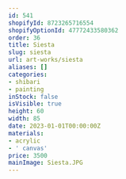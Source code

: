 ```yaml
---
id: 541
shopifyId: 8723265716554
shopifyOptionId: 47772433580362
order: 36
title: Siesta
slug: siesta
url: art-works/siesta
aliases: []
categories:
- shibari
- painting
inStock: false
isVisible: true
height: 60
width: 85
date: 2023-01-01T00:00:00Z
materials:
- acrylic
- ' canvas'
price: 3500
mainImage: Siesta.JPG
---
```

